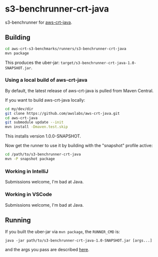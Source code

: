# s3-benchrunner-crt-java

s3-benchrunner for [aws-crt-java](https://github.com/awslabs/aws-crt-java).

## Building

```sh
cd aws-crt-s3-benchmarks/runners/s3-benchrunner-crt-java
mvn package
```

This produces the uber-jar: `target/s3-benchrunner-crt-java-1.0-SNAPSHOT.jar`.

### Using a local build of aws-crt-java

By default, the latest release of aws-crt-java is pulled from Maven Central.

If you want to build aws-crt-java locally:

```sh
cd my/dev/dir
git clone https://github.com/awslabs/aws-crt-java.git
cd aws-crt-java
git submodule update --init
mvn install -Dmaven.test.skip
```
This installs version 1.0.0-SNAPSHOT.

Now get the runner to use it by building with the "snapshot" profile active:
```sh
cd /path/to/s3-benchrunner-crt-java
mvn -P snapshot package
```

### Working in IntelliJ

Submissions welcome, I'm bad at Java.

### Working in VSCode

Submissions welcome, I'm bad at Java.

## Running

If you built the uber-jar via `mvn package`, the `RUNNER_CMD` is:

`java -jar path/to/s3-benchrunner-crt-java-1.0-SNAPSHOT.jar [args...]`

and the args you pass are described [here](../README.md#running).
